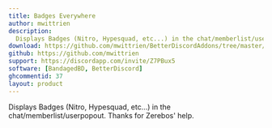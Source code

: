 ```yaml
---
title: Badges Everywhere
author: mwittrien
description:
  Displays Badges (Nitro, Hypesquad, etc...) in the chat/memberlist/userpopout. Thanks for Zerebos' help.
download: https://github.com/mwittrien/BetterDiscordAddons/tree/master/Plugins/BadgesEverywhere
github: https://github.com/mwittrien
support: https://discordapp.com/invite/Z7PBux5
software: [BandagedBD, BetterDiscord]
ghcommentid: 37
layout: product
---
```

Displays Badges (Nitro, Hypesquad, etc...) in the chat/memberlist/userpopout. Thanks for Zerebos' help.